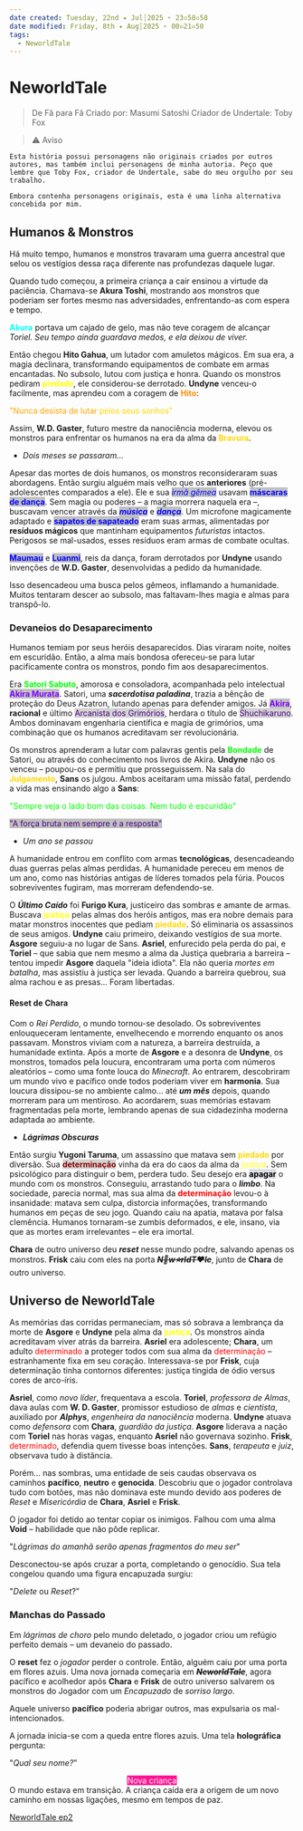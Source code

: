 ```yaml
---
date created: Tuesday, 22nd ✦ Jul┆2025 ➣ 23▫58▫58 
date modified: Friday, 8th ✦ Aug┆2025 ➣ 00▫21▫50 
tags:
  - NeworldTale
---
```


# NeworldTale
> De Fã para Fã
> Criado por: Masumi Satoshi
> Criador de Undertale: Toby Fox

> ⚠️ Aviso

```
Esta história possui personagens não originais criados por outros autores, mas também inclui personagens de minha autoria. Peço que lembre que Toby Fox, criador de Undertale, sabe do meu orgulho por seu trabalho.

Embora contenha personagens originais, esta é uma linha alternativa concebida por mim.
```
## Humanos & Monstros
Há muito tempo, humanos e monstros travaram uma guerra ancestral que selou os vestígios dessa raça diferente nas profundezas daquele lugar.

Quando tudo começou, a primeira criança a cair ensinou a virtude da paciência. Chamava-se **Akura Toshi**, mostrando aos monstros que poderiam ser fortes mesmo nas adversidades, enfrentando-as com espera e tempo.

<span style="color: rgb(0, 255, 255); font-weight: bold;">Akura</span> portava um cajado de gelo, mas não teve coragem de alcançar *Toriel. Seu tempo ainda guardava medos, e ela deixou de viver.*

Então chegou **Hito Gahua**, um lutador com amuletos mágicos. Em sua era, a magia declinara, transformando equipamentos de combate em armas encantadas. No subsolo, lutou com justiça e honra. Quando os monstros pediram <span style="color: rgb(255, 255, 0); font-weight: bold;">piedade</span>, ele considerou-se derrotado. **Undyne** venceu-o facilmente, mas aprendeu com a coragem de <span style="color: rgb(255, 140, 0); font-weight: bold;">Hito</span>:

<span style="color:rgb(255,165,0)">"Nunca desista de lutar</span> <span style="color:rgb(255,215,0)">pelos seus sonhos”</span>

Assim, **W.D. Gaster**, futuro mestre da nanociência moderna, elevou os monstros para enfrentar os humanos na era da alma da <span style="color: rgb(255,215,0); font-weight: bold;">Bravura</span>.

- *Dois meses se passaram...*

Apesar das mortes de dois humanos, os monstros reconsideraram suas abordagens. Então surgiu alguém mais velho que os **anteriores** (pré-adolescentes comparados a ele). Ele e sua <mark style="background-color: rgb(192,192,192);"><span style="color: rgb(0, 0, 255); font-style: italic;">irmã gêmea</span></mark> usavam <mark style="background-color: rgb(192,192,192);"><span style="color: rgb(0, 0, 255); font-weight: bold;">máscaras de dança</span></mark>. Sem magia ou poderes – a magia morrera naquela era –, buscavam vencer através da <mark style="background-color: rgb(192,192,192);"><span style="color: rgb(0, 0, 255);  font-weight: bold; font-style: italic;">música</span></mark> e <mark style="background-color: rgb(192,192,192);"><span style="color: rgb(0, 0, 255);  font-weight: bold; font-style: italic;">dança</span></mark>. Um microfone magicamente adaptado e <mark style="background-color: rgb(192,192,192);"><span style="color: rgb(0, 0, 255);  font-weight: bold;">sapatos de sapateado</span></mark> eram suas armas, alimentadas por **resíduos mágicos** que mantinham equipamentos *futuristas* intactos. Perigosos se mal-usados, esses resíduos eram armas de combate ocultas.

<mark style="background-color: rgb(192,192,192);"><span style="color: rgb(0, 0, 255); font-weight: bold;">Maumau</span></mark> e <mark style="background-color: rgb(192,192,192);"><span style="color: rgb(0, 0, 255); font-weight: bold;">Luanmi</span></mark>, reis da dança, foram derrotados por **Undyne** usando invenções de **W.D. Gaster**, desenvolvidas a pedido da humanidade.

Isso desencadeou uma busca pelos gêmeos, inflamando a humanidade. Muitos tentaram descer ao subsolo, mas faltavam-lhes magia e almas para transpô-lo.

### Devaneios do Desaparecimento
Humanos temiam por seus heróis desaparecidos. Dias viraram noite, noites em escuridão. Então, a alma mais bondosa ofereceu-se para lutar pacificamente contra os monstros, pondo fim aos desaparecimentos.

Era <span style="color: rgb(0, 255, 0); font-weight: bold;">Satori Sabuto</span>, amorosa e consoladora, acompanhada pelo intelectual <mark style="background-color: rgb(192,192,192);"><span style="color: rgb(128, 0, 255); font-weight: bold;">Akira Murata</span></mark>. Satori, uma ***sacerdotisa paladina***, trazia a bênção de proteção do Deus Azatron, lutando apenas para defender amigos. Já <mark style="background-color: rgb(192,192,192);"><span style="font-weight:bold; color: rgb(128, 0, 255)">Akira</span></mark>, **racional** e último <mark style="background:#D3D3D3;"><span style="color:rgb(75,0,130)">Arcanista dos Grimórios</span></mark>, herdara o título de <mark style="background:#D3D3D3;"><span style="color:rgb(75,0,130)">Shuchikaruno</span></mark>. Ambos dominavam engenharia científica e magia de grimórios, uma combinação que os humanos acreditavam ser revolucionária.

Os monstros aprenderam a lutar com palavras gentis pela <span style="font-weight:bold; color:rgb(0, 255, 0)">Bondade</span> de Satori, ou através do conhecimento nos livros de Akira. **Undyne** não os venceu – poupou-os e permitiu que prosseguissem. Na sala do <span style="font-weight:bold; color:rgb(255,215,0)">Julgamento</span>, **Sans** os julgou. Ambos aceitaram uma missão fatal, perdendo a vida mas ensinando algo a **Sans**:

<span style="color:rgb(0, 255, 0)">"Sempre veja o lado bom das coisas. Nem tudo é escuridão"</span>

<mark style="background-color: rgb(192, 192, 192);"><span style="color:rgb(75,0,130)">"A força bruta nem sempre é a resposta"</span></mark>
- *Um ano se passou*

A humanidade entrou em conflito com armas **tecnológicas**, desencadeando duas guerras pelas almas perdidas. A humanidade pereceu em menos de um ano, como nas histórias antigas de líderes tomados pela fúria. Poucos sobreviventes fugiram, mas morreram defendendo-se.

O ***Último Caído*** foi **Furigo Kura**, justiceiro das sombras e amante de armas. Buscava <span style="font-weight:bold; color:rgb(255, 255, 0)">justiça</span> pelas almas dos heróis antigos, mas era nobre demais para matar monstros inocentes que pediam <span style="font-weight:bold; color: rgb(255,215,0)">piedade</span>. Só eliminaria os assassinos de seus amigos. **Undyne** caiu primeiro, deixando vestígios de sua morte. **Asgore** seguiu-a no lugar de Sans. **Asriel**, enfurecido pela perda do pai, e **Toriel** – que sabia que nem mesmo a alma da Justiça quebraria a barreira – tentou impedir **Asgore** daquela "ideia idiota". Ela não queria *mortes em batalha*, mas assistiu à justiça ser levada. Quando a barreira quebrou, sua alma rachou e as presas...
Foram libertadas.

#### Reset de Chara
Com o *Rei Perdido*, o mundo tornou-se desolado. Os sobreviventes enlouqueceram lentamente, envelhecendo e morrendo enquanto os anos passavam. Monstros viviam com a natureza, a barreira destruída, a humanidade extinta. Após a morte de **Asgore** e a desonra de **Undyne**, os monstros, tomados pela loucura, encontraram uma porta com números aleatórios – como uma fonte louca do *Minecraft*. Ao entrarem, descobriram um mundo vivo e pacífico onde todos poderiam viver em **harmonia**. Sua loucura dissipou-se no ambiente calmo... até ***um mês*** depois, quando morreram para um mentiroso. Ao acordarem, suas memórias estavam fragmentadas pela morte, lembrando apenas de sua cidadezinha moderna adaptada ao ambiente.

- ***Lágrimas Obscuras***

Então surgiu **Yugoni Taruma**, um assassino que matava sem <span style="font-weight:bold; color:rgb(255,215,0)">piedade</span> por diversão. Sua <mark style="background: #D3D3D3;"><span style="font-weight:bold; color:rgb(139,0,0)">determinação</span></mark> vinha da era do caos da alma da <span style="font-style:italic; color: rgb(255, 255, 0)">justiça</span>. Sem psicológico para distinguir o bem, perdera tudo. Seu desejo era <mark style="background: #CACFD9A6;"><span style="font-weight:bold; color:rgb(0, 0, 0)">apagar</span></mark> o mundo com os monstros. Conseguiu, arrastando tudo para o ***limbo***. Na sociedade, parecia normal, mas sua alma da <span style="font-weight:bold; color:rgb(255, 0, 0);">determinação</span> levou-o à insanidade: matava sem culpa, distorcia informações, transformando humanos em peças de seu jogo. Quando caiu na apatia, matava por falsa clemência. Humanos tornaram-se zumbis deformados, e ele, insano, via que as mortes eram irrelevantes – ele era imortal.

**Chara** de outro universo deu ***reset*** nesse mundo podre, salvando apenas os monstros. **Frisk** caiu com eles na porta **~~*N💠w⭐rldT❤️le*~~**, junto de **Chara** de outro universo.

## Universo de NeworldTale
As memórias das corridas permaneciam, mas só sobrava a lembrança da morte de **Asgore** e **Undyne** pela alma da <span style="font-weight:bold; color:rgb(255, 255, 0)">justiça</span>. Os monstros ainda acreditavam viver atrás da barreira. **Asriel** era adolescente; **Chara**, um adulto <span style="color:rgb(255, 0, 0)">determinado</span> a proteger todos com sua alma da <span style="color:rgb(255, 0, 0)">determinação</span> – estranhamente fixa em seu coração. Interessava-se por **Frisk**, cuja determinação tinha contornos diferentes: justiça tingida de ódio versus cores de arco-íris.

**Asriel**, como *novo líder*, frequentava a escola. **Toriel**, *professora de Almas*, dava aulas com **W. D. Gaster**, promissor estudioso de *almas* e *cientista*, auxiliado por ***Alphys***, *engenheira da nanociência* moderna. **Undyne** atuava como *defensora* com **Chara**, *guardião da justiça*. **Asgore** liderava a nação com **Toriel** nas horas vagas, enquanto **Asriel** não governava sozinho. **Frisk**, <span style="color:rgb(255, 0, 0)">determinado</span>, defendia quem tivesse boas intenções. **Sans**, *terapeuta* e *juiz*, observava tudo à distância.

Porém... nas sombras, uma entidade de seis caudas observava os caminhos **pacífico**, **neutro** e **genocida**. Descobriu que o jogador controlava tudo com botões, mas não dominava este mundo devido aos poderes de *Reset* e *Misericórdia* de **Chara**, **Asriel** e **Frisk**.

O jogador foi detido ao tentar copiar os inimigos. Falhou com uma alma **Void** – habilidade que não pôde replicar.

"*Lágrimas do amanhã serão apenas fragmentos do meu ser*"

Desconectou-se após cruzar a porta, completando o genocídio. Sua tela congelou quando uma figura encapuzada surgiu:

"*Delete* ou *Reset*?”

### Manchas do Passado
Em *lágrimas de choro* pelo mundo deletado, o jogador criou um refúgio perfeito demais – um devaneio do passado.

O **reset** fez o *jogador* perder o controle. Então, alguém caiu por uma porta em flores azuis.
Uma nova jornada começaria em ***~~NeworldTale~~***, agora pacífico e acolhedor após **Chara** e **Frisk** de outro universo salvarem os monstros do Jogador com um *Encapuzado* de *sorriso largo*.

Aquele universo **pacífico** poderia abrigar outros, mas expulsaria os mal-intencionados.

A jornada inicia-se com a queda entre flores azuis. Uma tela **holográfica** pergunta:

"*Qual seu nome?*”
<br>
<center>
<mark style="background-color: rgb(255,20,147)"><span style="color: rgb(255, 255, 255)">Nova criança</span></mark>
</center>
O mundo estava em transição. A criança caída era a origem de um novo caminho em nossas ligações, mesmo em tempos de paz.

[NeworldTale ep2](https://github.com/Masumikun/NeworldTale/blob/main/NeworldTale/NeworldTale%20ep2.md)